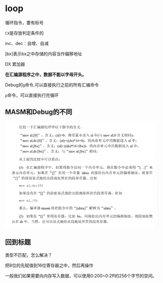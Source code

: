 # loop
循环指令，要有标号

`CX`是存放判定条件的

inc、dec：自增、自减

[bx]表示bx之中存储的内容当作偏移地址

DX 累加器

**在汇编源程序之中，数据不能以字母开头。**

Debug的`g`命令,可以直接执行之前的所有汇编命令

`p`命令，可以直接执行完循环
## MASM和Debug的不同
![Alt text](image-12.png)

## 回到标题
类型不匹配，怎么解决？

把8位的先赋值到16位寄存器之中，然后再操作

一般我们如果需要向内存写入数据，可以使用0:200~0:2ff的256个字节的空间。